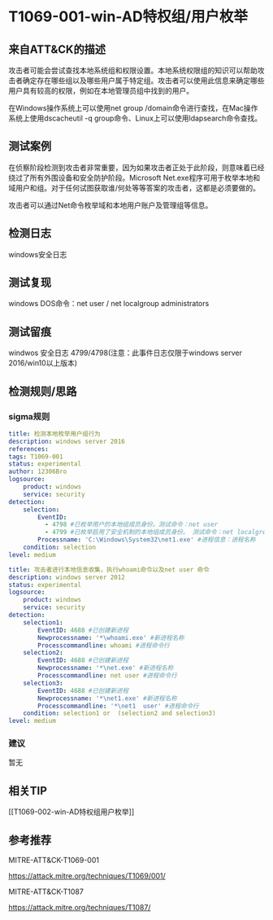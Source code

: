 # T1069-001-win-AD特权组/用户枚举

## 来自ATT&CK的描述

攻击者可能会尝试查找本地系统组和权限设置。本地系统权限组的知识可以帮助攻击者确定存在哪些组以及哪些用户属于特定组。攻击者可以使用此信息来确定哪些用户具有较高的权限，例如在本地管理员组中找到的用户。

在Windows操作系统上可以使用net group /domain命令进行查找，在Mac操作系统上使用dscacheutil -q group命令、Linux上可以使用ldapsearch命令查找。

## 测试案例

在侦察阶段检测到攻击者非常重要，因为如果攻击者正处于此阶段，则意味着已经绕过了所有外围设备和安全防护阶段。Microsoft Net.exe程序可用于枚举本地和域用户和组。对于任何试图获取谁/何处等等答案的攻击者，这都是必须要做的。

攻击者可以通过Net命令枚举域和本地用户账户及管理组等信息。

## 检测日志

windows安全日志

## 测试复现

windows DOS命令：net user / net localgroup administrators

## 测试留痕

windwos 安全日志 4799/4798(注意：此事件日志仅限于windows server 2016/win10以上版本)

## 检测规则/思路

### sigma规则

```yml
title: 检测本地枚举用户组行为
description: windows server 2016
references:
tags: T1069-001
status: experimental
author: 12306Bro
logsource:
    product: windows
    service: security
detection:
    selection:
        EventID:
          - 4798 #已枚举用户的本地组成员身份。测试命令：net user
          - 4799 #已枚举启用了安全机制的本地组成员身份。 测试命令：net localgroup administrators
        Processname: 'C:\Windows\System32\net1.exe' #进程信息：进程名称
    condition: selection
level: medium
```

```yml
title: 攻击者进行本地信息收集，执行whoami命令以及net user 命令
description: windows server 2012
status: experimental
logsource:
    product: windows
    service: security
detection:
    selection1:
        EventID: 4688 #已创建新进程
        Newprocessname: '*\whoami.exe' #新进程名称
        Processcommandline: whoami #进程命令行
    selection2:
        EventID: 4688 #已创建新进程
        Newprocessname: '*\net.exe' #新进程名称
        Processcommandline: net user #进程命令行
    selection3:
        EventID: 4688 #已创建新进程
        Newprocessname: '*\net1.exe' #新进程名称
        Processcommandline: '*\net1  user' #进程命令行
    condition: selection1 or  (selection2 and selection3)
level: medium
```

### 建议

暂无

## 相关TIP
[[T1069-002-win-AD特权组用户枚举]]

## 参考推荐

MITRE-ATT&CK-T1069-001

<https://attack.mitre.org/techniques/T1069/001/>

MITRE-ATT&CK-T1087

<https://attack.mitre.org/techniques/T1087/>
